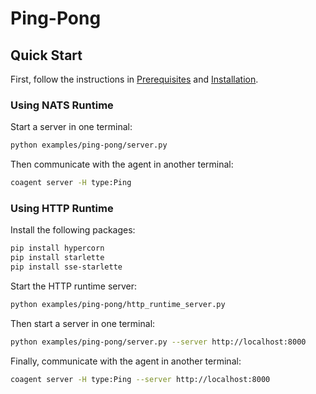 # Ping-Pong


## Quick Start

First, follow the instructions in [Prerequisites](../../README.md#prerequisites) and [Installation](../../README.md#installation).


### Using NATS Runtime

Start a server in one terminal:

```bash
python examples/ping-pong/server.py
```

Then communicate with the agent in another terminal:

```bash
coagent server -H type:Ping
```


### Using HTTP Runtime

Install the following packages:

```bash
pip install hypercorn
pip install starlette
pip install sse-starlette
```

Start the HTTP runtime server:

```bash
python examples/ping-pong/http_runtime_server.py
```

Then start a server in one terminal:

```bash
python examples/ping-pong/server.py --server http://localhost:8000
```

Finally, communicate with the agent in another terminal:

```bash
coagent server -H type:Ping --server http://localhost:8000
```
